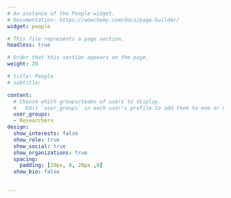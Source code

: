 ```yaml
---
# An instance of the People widget.
# Documentation: https://wowchemy.com/docs/page-builder/
widget: people

# This file represents a page section.
headless: true

# Order that this section appears on the page.
weight: 20

# title: People
# subtitle:

content:
  # Choose which groups/teams of users to display.
  #   Edit `user_groups` in each user's profile to add them to one or more of these groups.
  user_groups:
  - Researchers
design:
  show_interests: false
  show_role: true
  show_social: true
  show_organizations: true
  spacing:
    padding: [20px, 0, 20px ,0]
  show_bio: false

    
---
```

